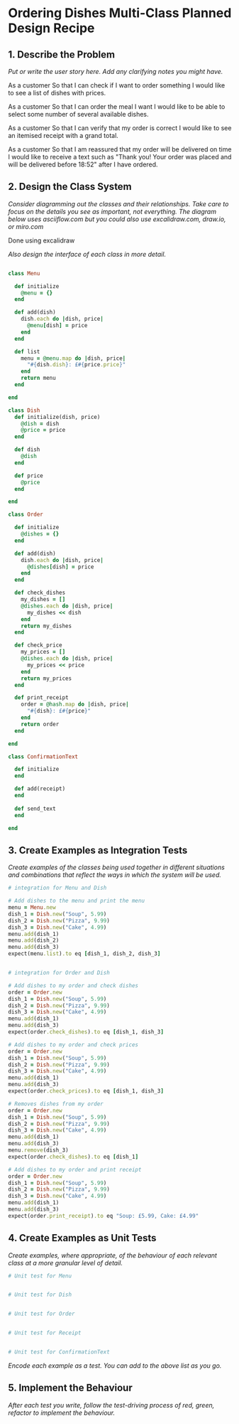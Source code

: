 # Ordering Dishes Multi-Class Planned Design Recipe

## 1. Describe the Problem

_Put or write the user story here. Add any clarifying notes you might have._

As a customer
So that I can check if I want to order something
I would like to see a list of dishes with prices.

As a customer
So that I can order the meal I want
I would like to be able to select some number of several available dishes.

As a customer
So that I can verify that my order is correct
I would like to see an itemised receipt with a grand total.

As a customer
So that I am reassured that my order will be delivered on time
I would like to receive a text such as "Thank you! Your order was placed and will be delivered before 18:52" after I have ordered.

## 2. Design the Class System

_Consider diagramming out the classes and their relationships. Take care to
focus on the details you see as important, not everything. The diagram below
uses asciiflow.com but you could also use excalidraw.com, draw.io, or miro.com_

Done using excalidraw

_Also design the interface of each class in more detail._

```ruby

class Menu

  def initialize
    @menu = {}
  end

  def add(dish)
    dish.each do |dish, price|
      @menu[dish] = price
    end
  end

  def list
    menu = @menu.map do |dish, price|
      "#{dish.dish}: £#{price.price}"
    end
    return menu
  end

end

class Dish
  def initialize(dish, price)
    @dish = dish
    @price = price
  end

  def dish
    @dish
  end

  def price
    @price
  end

end

class Order

  def initialize
    @dishes = {}
  end

  def add(dish)
    dish.each do |dish, price|
      @dishes[dish] = price
    end
  end

  def check_dishes
    my_dishes = []
    @dishes.each do |dish, price|
      my_dishes << dish
    end
    return my_dishes
  end

  def check_price
    my_prices = []
    @dishes.each do |dish, price|
      my_prices << price
    end
    return my_prices
  end

  def print_receipt
    order = @hash.map do |dish, price|
      "#{dish}: £#{price}"
    end
    return order
  end

end

class ConfirmationText

  def initialize
  end

  def add(receipt)
  end
  
  def send_text
  end

end

```

## 3. Create Examples as Integration Tests

_Create examples of the classes being used together in different situations and
combinations that reflect the ways in which the system will be used._

```ruby
# integration for Menu and Dish

# Add dishes to the menu and print the menu
menu = Menu.new
dish_1 = Dish.new("Soup", 5.99)
dish_2 = Dish.new("Pizza", 9.99)
dish_3 = Dish.new("Cake", 4.99)
menu.add(dish_1)
menu.add(dish_2)
menu.add(dish_3)
expect(menu.list).to eq [dish_1, dish_2, dish_3]


# integration for Order and Dish

# Add dishes to my order and check dishes
order = Order.new
dish_1 = Dish.new("Soup", 5.99)
dish_2 = Dish.new("Pizza", 9.99)
dish_3 = Dish.new("Cake", 4.99)
menu.add(dish_1)
menu.add(dish_3)
expect(order.check_dishes).to eq [dish_1, dish_3]

# Add dishes to my order and check prices
order = Order.new
dish_1 = Dish.new("Soup", 5.99)
dish_2 = Dish.new("Pizza", 9.99)
dish_3 = Dish.new("Cake", 4.99)
menu.add(dish_1)
menu.add(dish_3)
expect(order.check_prices).to eq [dish_1, dish_3]

# Removes dishes from my order
order = Order.new
dish_1 = Dish.new("Soup", 5.99)
dish_2 = Dish.new("Pizza", 9.99)
dish_3 = Dish.new("Cake", 4.99)
menu.add(dish_1)
menu.add(dish_3)
menu.remove(dish_3)
expect(order.check_dishes).to eq [dish_1]

# Add dishes to my order and print receipt
order = Order.new
dish_1 = Dish.new("Soup", 5.99)
dish_2 = Dish.new("Pizza", 9.99)
dish_3 = Dish.new("Cake", 4.99)
menu.add(dish_1)
menu.add(dish_3)
expect(order.print_receipt).to eq "Soup: £5.99, Cake: £4.99"

```

## 4. Create Examples as Unit Tests

_Create examples, where appropriate, of the behaviour of each relevant class at
a more granular level of detail._

```ruby
# Unit test for Menu


# Unit test for Dish


# Unit test for Order


# Unit test for Receipt


# Unit test for ConfirmationText

```

_Encode each example as a test. You can add to the above list as you go._

## 5. Implement the Behaviour

_After each test you write, follow the test-driving process of red, green,
refactor to implement the behaviour._

